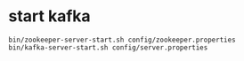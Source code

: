 # start kafka
```
bin/zookeeper-server-start.sh config/zookeeper.properties
bin/kafka-server-start.sh config/server.properties
```